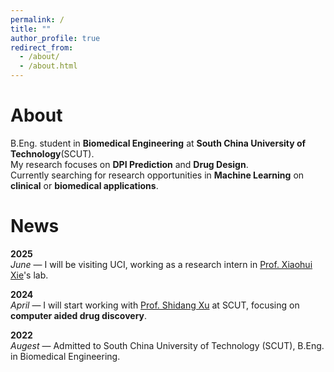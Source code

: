 ```yaml
---
permalink: /
title: ""
author_profile: true
redirect_from: 
  - /about/
  - /about.html
---
```


About
======
B.Eng. student in **Biomedical Engineering** at **South China University of Technology**(SCUT).  
My research focuses on **DPI Prediction** and **Drug Design**.  
Currently searching for research opportunities in **Machine Learning** on **clinical** or **biomedical applications**.
 
News
======
**2025**  
*June* — I will be visiting UCI, working as a research intern in [Prof. Xiaohui Xie](https://ics.uci.edu/~xhx/)'s lab.

**2024**  
*April* — I will start working with [Prof. Shidang Xu](https://xushidanggroup.netlify.app/) at SCUT, focusing on **computer aided drug discovery**.

**2022**  
*Augest* — Admitted to South China University of Technology (SCUT), B.Eng. in Biomedical Engineering.


